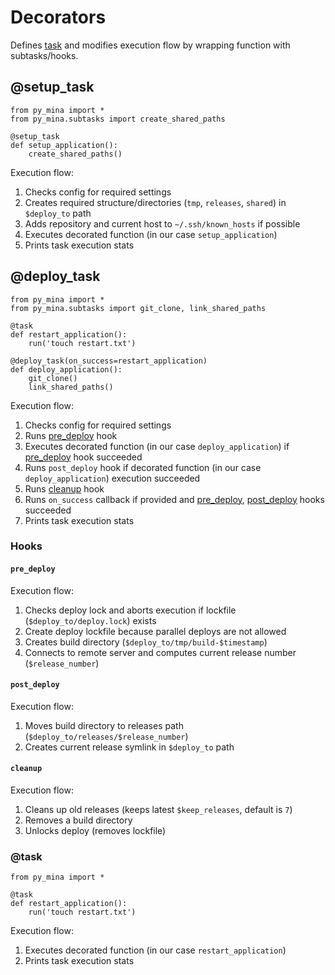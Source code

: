 # Decorators

Defines [task](tasks.md) and modifies execution flow by wrapping function with subtasks/hooks.

## @setup_task

```
from py_mina import *
from py_mina.subtasks import create_shared_paths

@setup_task
def setup_application():
	create_shared_paths()
```

Execution flow:

1. Checks config for required settings
2. Creates required structure/directories (`tmp`, `releases`, `shared`) in `$deploy_to` path
3. Adds repository and current host to `~/.ssh/known_hosts` if possible
4. Executes decorated function (in our case `setup_application`)
5. Prints task execution stats




## @deploy_task

```
from py_mina import *
from py_mina.subtasks import git_clone, link_shared_paths

@task
def restart_application():
	run('touch restart.txt')

@deploy_task(on_success=restart_application)
def deploy_application():
	git_clone()
	link_shared_paths()
```

Execution flow:

1. Checks config for required settings
2. Runs [pre_deploy](#pre_deploy) hook
3. Executes decorated function (in our case `deploy_application`) if [pre_deploy](#pre_deploy) hook succeeded 
4. Runs `post_deploy` hook if decorated function (in our case `deploy_application`) execution succeeded
5. Runs [cleanup](#cleanup) hook
6. Runs `on_success` callback if provided and [pre_deploy](#pre_deploy), [post_deploy](#post_deploy) hooks succeeded
7. Prints task execution stats

### Hooks

#### `pre_deploy`

Execution flow:

1. Checks deploy lock and aborts execution if lockfile (`$deploy_to/deploy.lock`) exists
2. Create deploy lockfile because parallel deploys are not allowed
3. Creates build directory (`$deploy_to/tmp/build-$timestamp`)
4. Connects to remote server and computes current release number (`$release_number`)

#### `post_deploy`

Execution flow:

1. Moves build directory to releases path (`$deploy_to/releases/$release_number`)
2. Creates current release symlink in `$deploy_to` path

#### `cleanup`

Execution flow:

1. Cleans up old releases (keeps latest `$keep_releases`, default is `7`)
2. Removes a build directory
3. Unlocks deploy (removes lockfile)




### @task


```
from py_mina import *

@task
def restart_application():
	run('touch restart.txt')
```

Execution flow:

1. Executes decorated function (in our case `restart_application`)
2. Prints task execution stats
